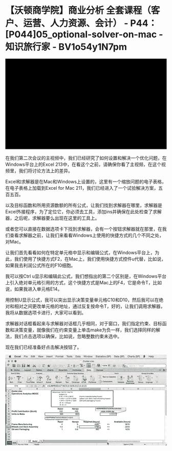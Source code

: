 # 【沃顿商学院】商业分析 全套课程（客户、运营、人力资源、会计） - P44：[P044]05_optional-solver-on-mac - 知识旅行家 - BV1o54y1N7pm

![](img/50cfedd65a64e2336ee7a4ba5ac6fac7_0.png)

在我们第二次会议的主视频中，我们已经研究了如何设置和解决一个优化问题，在Windows平台上的Excel 213中，在看这个之前，请确保你看了主视频，在这个视频里，我们将讨论方法上的差异。

Excel和求解器是在Mac和Windows上设置的，这里有一个缩放问题的电子表格，在电子表格上加载到Excel for Mac 211，我们已经进入了一个试验解决方案，五百五百。

以及目标函数和所用资源数额的所有公式，让我们找到求解器在哪里，求解器是Excel外接程序，为了定位它，你必须去工具，添加ins并确保在此处检查了求解器，之后呢，求解器要么出现在这里的工具上。

或者您可以直接在数据选项卡下找到求解器，会有一个按钮求解器就在那里，在我们查看求解器之前，让我们来看看Windows上使用的快捷方式的几个不同之处，对Mac。

让我们首先看看如何在特定单元格中显示和编辑公式，在Windows平台上，为此，我们使用了快捷方式F2，在Mac上，我们使用快捷方式控件u代替，比如说，如果我去利润公式所在的F10细胞。

我可以按Ctrl u显示和编辑此公式，我们想指出的第二个区别是，在Windows平台上引入绝对单元格引用的方式，这个快捷方式是Mac上的F4，它是命令T，比如说，如果我进入单元格E14。

用控制U显示公式，我可以突出显示决策变量单元格C10和D10，然后我可以在绝对和相对之间更改单元格的地址，通过反复按命令T，好的，让我们调用求解器，我将从数据选项卡进行，大家可以看到。

求解器对话框看起来与求解器对话框几乎相同，对于窗口，我们指定约束、目标函数和决策变量，就像我们在约束变量上单击make为负一样，我们选择同样的解法，我们点击选项以确保，比如说，忽略整数约束未选中。

现在我们已经准备好点击解决按钮了。

![](img/50cfedd65a64e2336ee7a4ba5ac6fac7_2.png)
